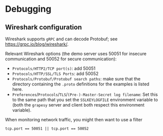 # Debugging

## Wireshark configuration

Wireshark supports `gRPC` and can decode Protobuf; see
https://grpc.io/blog/wireshark/.

Relevant Wireshark options (the demo server uses 50051 for insecure
communication and 50052 for secure communication):

* `Protocols/HTTP2/TCP port(s)`: add 50051
* `Protocols/HTTP/SSL/TLS Ports`: add 50052
* `Protocols/Protobuf/Protobuf search paths`: make sure that the directory
  containing the `.proto` definitions for the examples is listed here.
* `Preferences`/`Protocols`/`TLS`/`(Pre-)-Master-Secret log filename`:
  Set this to the same path that you set the `SSLKEYLOGFILE` environment
  variable to (both the `grapesy` server and client both respect this
  environment variable).

When monitoring network traffic, you might then want to use a filter

```
tcp.port == 50051 || tcp.port == 50052
```

